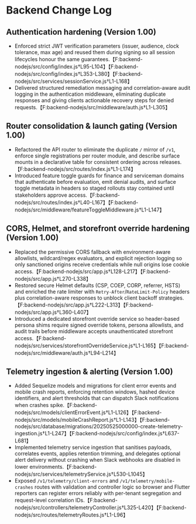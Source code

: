 # Backend Change Log

## Authentication hardening (Version 1.00)
- Enforced strict JWT verification parameters (issuer, audience, clock tolerance, max age) and reused them during signing so all session lifecycles honour the same guarantees.【F:backend-nodejs/src/config/index.js†L95-L104】【F:backend-nodejs/src/config/index.js†L353-L380】【F:backend-nodejs/src/services/sessionService.js†L1-L168】
- Delivered structured remediation messaging and correlation-aware audit logging in the authentication middleware, eliminating duplicate responses and giving clients actionable recovery steps for denied requests.【F:backend-nodejs/src/middleware/auth.js†L1-L305】

## Router consolidation & launch gating (Version 1.00)
- Refactored the API router to eliminate the duplicate `/` mirror of `/v1`, enforce single registrations per router module, and describe surface mounts in a declarative table for consistent ordering across releases.【F:backend-nodejs/src/routes/index.js†L1-L174】
- Introduced feature toggle guards for finance and serviceman domains that authenticate before evaluation, emit denial audits, and surface toggle metadata in headers so staged rollouts stay contained until stakeholders approve access.【F:backend-nodejs/src/routes/index.js†L40-L167】【F:backend-nodejs/src/middleware/featureToggleMiddleware.js†L1-L147】

## CORS, Helmet, and storefront override hardening (Version 1.00)
- Replaced the permissive CORS fallback with environment-aware allowlists, wildcard/regex evaluators, and explicit rejection logging so only sanctioned origins receive credentials while null origins lose cookie access.【F:backend-nodejs/src/app.js†L128-L217】【F:backend-nodejs/src/app.js†L270-L338】
- Restored secure Helmet defaults (CSP, COEP, CORP, referrer, HSTS) and enriched the rate limiter with `Retry-After`/`RateLimit-Policy` headers plus correlation-aware responses to unblock client backoff strategies.【F:backend-nodejs/src/app.js†L222-L313】【F:backend-nodejs/src/app.js†L360-L407】
- Introduced a dedicated storefront override service so header-based persona shims require signed override tokens, persona allowlists, and audit trails before middleware accepts unauthenticated storefront access.【F:backend-nodejs/src/services/storefrontOverrideService.js†L1-L165】【F:backend-nodejs/src/middleware/auth.js†L94-L214】

## Telemetry ingestion & alerting (Version 1.00)
- Added Sequelize models and migrations for client error events and mobile crash reports, enforcing retention windows, hashed device identifiers, and alert thresholds that can dispatch Slack notifications when crashes spike.【F:backend-nodejs/src/models/clientErrorEvent.js†L1-L126】【F:backend-nodejs/src/models/mobileCrashReport.js†L1-L143】【F:backend-nodejs/src/database/migrations/20250525000000-create-telemetry-ingestion.js†L1-L247】【F:backend-nodejs/src/config/index.js†L637-L681】
- Implemented telemetry service ingestion that sanitises payloads, correlates events, applies retention trimming, and delegates optional alert delivery without crashing when Slack webhooks are disabled in lower environments.【F:backend-nodejs/src/services/telemetryService.js†L530-L1045】
- Exposed `/v1/telemetry/client-errors` and `/v1/telemetry/mobile-crashes` routes with validation and controller logic so browser and Flutter reporters can register errors reliably with per-tenant segregation and request-level correlation IDs.【F:backend-nodejs/src/controllers/telemetryController.js†L325-L420】【F:backend-nodejs/src/routes/telemetryRoutes.js†L1-L96】
